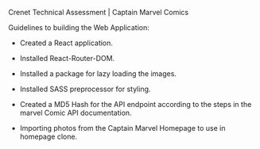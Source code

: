 Crenet Technical Assessment | Captain Marvel Comics

Guidelines to building the Web Application:
  - Created a React application.

  - Installed React-Router-DOM.

  - Installed a package for lazy loading the images.

  - Installed SASS preprocessor for styling.

  - Created a MD5 Hash for the API endpoint according to the steps in the marvel Comic API documentation.
  
  - Importing photos from the Captain Marvel Homepage to use in homepage clone.


